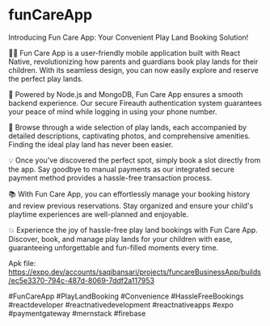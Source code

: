 # funCareApp
Introducing Fun Care App: Your Convenient Play Land Booking Solution!

📱💫 Fun Care App is a user-friendly mobile application built with React Native, revolutionizing how parents and guardians book play lands for their children. With its seamless design, you can now easily explore and reserve the perfect play lands.

🎯 Powered by Node.js and MongoDB, Fun Care App ensures a smooth backend experience. Our secure Fireauth authentication system guarantees your peace of mind while logging in using your phone number.

🌟 Browse through a wide selection of play lands, each accompanied by detailed descriptions, captivating photos, and comprehensive amenities. Finding the ideal play land has never been easier.

💡 Once you've discovered the perfect spot, simply book a slot directly from the app. Say goodbye to manual payments as our integrated secure payment method provides a hassle-free transaction process.

📚 With Fun Care App, you can effortlessly manage your booking history and review previous reservations. Stay organized and ensure your child's playtime experiences are well-planned and enjoyable.

💥 Experience the joy of hassle-free play land bookings with Fun Care App. Discover, book, and manage play lands for your children with ease, guaranteeing unforgettable and fun-filled moments every time.

Apk file: https://expo.dev/accounts/saqibansari/projects/funcareBusinessApp/builds/ec5e3370-794c-487d-8069-7ddf2a117953

#FunCareApp #PlayLandBooking #Convenience #HassleFreeBookings #reactdeveloper #reactnativedevelopment #reactnativeapps #expo #paymentgateway #mernstack #firebase

